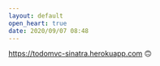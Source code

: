 ```yaml
---
layout: default
open_heart: true
date: 2020/09/07 08:48
---
```


https://todomvc-sinatra.herokuapp.com 🙃
